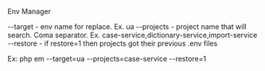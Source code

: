 Env Manager

--target - env name for replace. Ex. ua
--projects - project name that will search. Coma separator. Ex. case-service,dictionary-service,import-service
--restore - if restore=1 then projects got their previous .env files

Ex: php em --target=ua --projects=case-service --restore=1